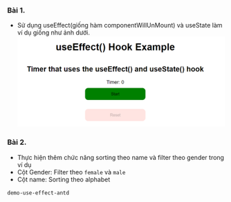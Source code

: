 ### Bài 1.

- Sử dụng useEffect(giống hàm componentWillUnMount) và useState làm ví dụ giống như ảnh dưới.
![img.png](img.png)

### Bài 2.

- Thực hiện thêm chức năng sorting theo name và filter theo gender trong ví dụ
- Cột Gender: Filter theo `female` và `male`
- Cột name: Sorting theo alphabet

```integrationperformancetest
demo-use-effect-antd
```